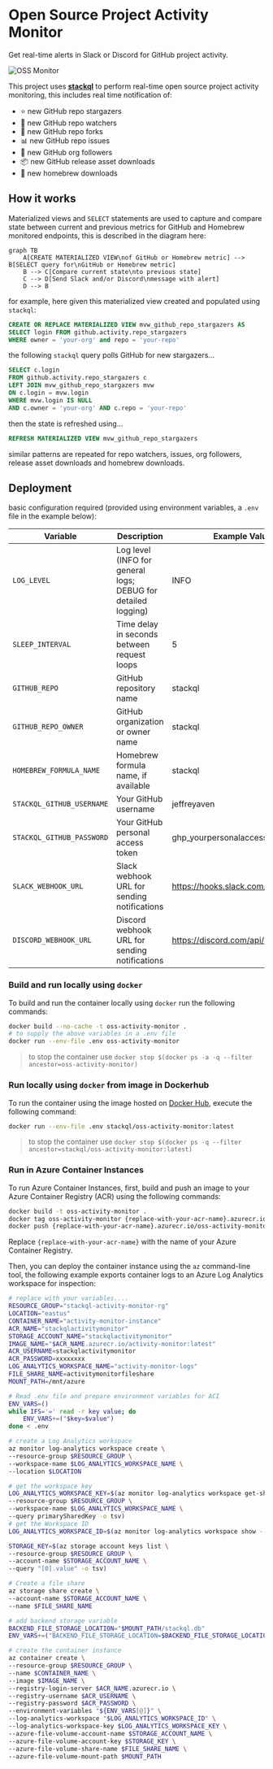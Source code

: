 # Open Source Project Activity Monitor

Get real-time alerts in Slack or Discord for GitHub project activity.  

![OSS Monitor](images/oss-activity-monitor.png)

This project uses [__stackql__](https://github.com/stackql/stackql) to perform real-time open source project activity monitoring, this includes real time notification of:

- ⭐ new GitHub repo stargazers
- 👀 new GitHub repo watchers
- 🍴 new GitHub repo forks
- 📊 new GitHub repo issues
- 🙋 new GitHub org followers
- 📦 new GitHub release asset downloads
- 🍺 new homebrew downloads

## How it works

Materialized views and `SELECT` statements are used to capture and compare state between current and previous metrics for GitHub and Homebrew monitored endpoints, this is described in the diagram here:  

```mermaid
graph TB
    A[CREATE MATERIALIZED VIEW\nof GitHub or Homebrew metric] --> B[SELECT query for\nGitHub or Homebrew metric]
    B --> C[Compare current state\nto previous state]
    C --> D[Send Slack and/or Discord\nmessage with alert]
    D --> B
```
for example, here given this materialized view created and populated using `stackql`:  

```sql
CREATE OR REPLACE MATERIALIZED VIEW mvw_github_repo_stargazers AS 
SELECT login FROM github.activity.repo_stargazers
WHERE owner = 'your-org' and repo = 'your-repo'
```

the following `stackql` query polls GitHub for new stargazers...

```sql
SELECT c.login
FROM github.activity.repo_stargazers c
LEFT JOIN mvw_github_repo_stargazers mvw
ON c.login = mvw.login
WHERE mvw.login IS NULL
AND c.owner = 'your-org' AND c.repo = 'your-repo'
```

then the state is refreshed using...

```sql
REFRESH MATERIALIZED VIEW mvw_github_repo_stargazers
```

similar patterns are repeated for repo watchers, issues, org followers, release asset downloads and homebrew downloads.

## Deployment

basic configuration required (provided using environment variables, a `.env` file in the example below):  

| Variable                   | Description                                                                       | Example Value                                    |
|----------------------------|-----------------------------------------------------------------------------------|--------------------------------------------------|
| `LOG_LEVEL`                | Log level (INFO for general logs; DEBUG for detailed logging)                     | INFO                                             |
| `SLEEP_INTERVAL`           | Time delay in seconds between request loops                                       | 5                                                |
| `GITHUB_REPO`              | GitHub repository name                                                            | stackql                                          |
| `GITHUB_REPO_OWNER`        | GitHub organization or owner name                                                 | stackql                                          |
| `HOMEBREW_FORMULA_NAME`    | Homebrew formula name, if available                                               | stackql                                          |
| `STACKQL_GITHUB_USERNAME`  | Your GitHub username                                                              | jeffreyaven                                      |
| `STACKQL_GITHUB_PASSWORD`  | Your GitHub personal access token                                                 | ghp_yourpersonalaccesstoken                      |
| `SLACK_WEBHOOK_URL`        | Slack webhook URL for sending notifications                                       | https://hooks.slack.com/services/...             |
| `DISCORD_WEBHOOK_URL`      | Discord webhook URL for sending notifications                                     | https://discord.com/api/webhooks/...             |

### Build and run locally using `docker`

To build and run the container locally using `docker` run the following commands:
```bash
docker build --no-cache -t oss-activity-monitor .
# to supply the above variables in a .env file
docker run --env-file .env oss-activity-monitor
```
> to stop the container use `docker stop $(docker ps -a -q --filter ancestor=oss-activity-monitor)`

### Run locally using `docker` from image in Dockerhub

To run the container using the image hosted on [Docker Hub](https://hub.docker.com/repository/docker/stackql/oss-activity-monitor/general), execute the following command:

```bash
docker run --env-file .env stackql/oss-activity-monitor:latest
```

> to stop the container use `docker stop $(docker ps -q --filter ancestor=stackql/oss-activity-monitor:latest)`

### Run in Azure Container Instances

To run Azure Container Instances, first, build and push an image to your Azure Container Registry (ACR) using the following commands:

```bash
docker build -t oss-activity-monitor .
docker tag oss-activity-monitor {replace-with-your-acr-name}.azurecr.io/oss-activity-monitor:latest
docker push {replace-with-your-acr-name}.azurecr.io/oss-activity-monitor:latest
```

Replace `{replace-with-your-acr-name}` with the name of your Azure Container Registry.

Then, you can deploy the container instance using the `az` command-line tool, the following example exports container logs to an Azure Log Analytics workspace for inspection:

```bash
# replace with your variables....
RESOURCE_GROUP="stackql-activity-monitor-rg"
LOCATION="eastus"
CONTAINER_NAME="activity-monitor-instance"
ACR_NAME="stackqlactivitymonitor"
STORAGE_ACCOUNT_NAME="stackqlactivitymonitor"
IMAGE_NAME="$ACR_NAME.azurecr.io/activity-monitor:latest"
ACR_USERNAME=stackqlactivitymonitor
ACR_PASSWORD=xxxxxxxx
LOG_ANALYTICS_WORKSPACE_NAME="activity-monitor-logs"
FILE_SHARE_NAME=activitymonitorfileshare
MOUNT_PATH=/mnt/azure

# Read .env file and prepare environment variables for ACI
ENV_VARS=()
while IFS='=' read -r key value; do
    ENV_VARS+=("$key=$value")
done < .env

# create a Log Analytics workspace
az monitor log-analytics workspace create \
--resource-group $RESOURCE_GROUP \
--workspace-name $LOG_ANALYTICS_WORKSPACE_NAME \
--location $LOCATION

# get the workspace key
LOG_ANALYTICS_WORKSPACE_KEY=$(az monitor log-analytics workspace get-shared-keys \
--resource-group $RESOURCE_GROUP \
--workspace-name $LOG_ANALYTICS_WORKSPACE_NAME \
--query primarySharedKey -o tsv)
# get the Workspace ID
LOG_ANALYTICS_WORKSPACE_ID=$(az monitor log-analytics workspace show --resource-group $RESOURCE_GROUP --workspace-name $WORKSPACE_NAME --query "customerId" -o tsv)

STORAGE_KEY=$(az storage account keys list \
--resource-group $RESOURCE_GROUP \
--account-name $STORAGE_ACCOUNT_NAME \
--query "[0].value" -o tsv)

# Create a file share
az storage share create \
--account-name $STORAGE_ACCOUNT_NAME \
--name $FILE_SHARE_NAME

# add backend storage variable
BACKEND_FILE_STORAGE_LOCATION="$MOUNT_PATH/stackql.db"
ENV_VARS+=("BACKEND_FILE_STORAGE_LOCATION=$BACKEND_FILE_STORAGE_LOCATION")

# create the container instance
az container create \
--resource-group $RESOURCE_GROUP \
--name $CONTAINER_NAME \
--image $IMAGE_NAME \
--registry-login-server $ACR_NAME.azurecr.io \
--registry-username $ACR_USERNAME \
--registry-password $ACR_PASSWORD \
--environment-variables "${ENV_VARS[@]}" \
--log-analytics-workspace "$LOG_ANALYTICS_WORKSPACE_ID" \
--log-analytics-workspace-key $LOG_ANALYTICS_WORKSPACE_KEY \
--azure-file-volume-account-name $STORAGE_ACCOUNT_NAME \
--azure-file-volume-account-key $STORAGE_KEY \
--azure-file-volume-share-name $FILE_SHARE_NAME \
--azure-file-volume-mount-path $MOUNT_PATH
```